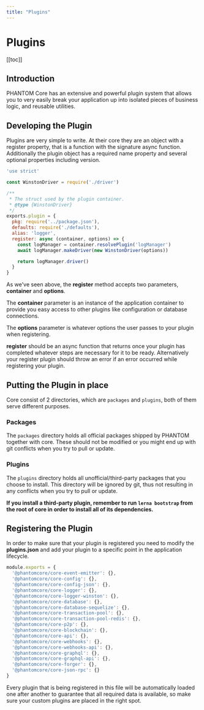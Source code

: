 ```yaml
---
title: "Plugins"
---
```


# Plugins

[[toc]]

## Introduction

PHANTOM Core has an extensive and powerful plugin system that allows you to very easily break your application up into isolated pieces of business logic, and reusable utilities.

## Developing the Plugin

Plugins are very simple to write. At their core they are an object with a register property, that is a function with the signature async function. Additionally the plugin object has a required name property and several optional properties including version.

```js
'use strict'

const WinstonDriver = require('./driver')

/**
 * The struct used by the plugin container.
 * @type {WinstonDriver}
 */
exports.plugin = {
  pkg: require('../package.json'),
  defaults: require('./defaults'),
  alias: 'logger',
  register: async (container, options) => {
    const logManager = container.resolvePlugin('logManager')
    await logManager.makeDriver(new WinstonDriver(options))

    return logManager.driver()
  }
}
```

As we've seen above, the **register** method accepts two parameters, **container** and **options**.

The **container** parameter is an instance of the application container to provide you easy access to other plugins like configuration or database connections.

The **options** parameter is whatever options the user passes to your plugin when registering.

**register** should be an async function that returns once your plugin has completed whatever steps are necessary for it to be ready. Alternatively your register plugin should throw an error if an error occurred while registering your plugin.

## Putting the Plugin in place

Core consist of 2 directories, which are `packages` and `plugins`, both of them serve different purposes.

### Packages

The `packages` directory holds all official packages shipped by PHANTOM together with core. These should not be modified or you might end up with git conflicts when you try to pull or update.

### Plugins

The `plugins` directory holds all unofficial/third-party packages that you choose to install. This directory will be ignored by git, thus not resulting in any conflicts when you try to pull or update.

**If you install a third-party plugin, remember to run `lerna bootstrap` from the root of core in order to install all of its dependencies.**

## Registering the Plugin

In order to make sure that your plugin is registered you need to modify the **plugins.json** and add your plugin to a specific point in the application lifecycle.

```js
module.exports = {
  '@phantomcore/core-event-emitter': {},
  '@phantomcore/core-config': {},
  '@phantomcore/core-config-json': {},
  '@phantomcore/core-logger': {},
  '@phantomcore/core-logger-winston': {},
  '@phantomcore/core-database': {},
  '@phantomcore/core-database-sequelize': {},
  '@phantomcore/core-transaction-pool': {},
  '@phantomcore/core-transaction-pool-redis': {},
  '@phantomcore/core-p2p': {},
  '@phantomcore/core-blockchain': {},
  '@phantomcore/core-api': {},
  '@phantomcore/core-webhooks': {},
  '@phantomcore/core-webhooks-api': {},
  '@phantomcore/core-graphql': {},
  '@phantomcore/core-graphql-api': {},
  '@phantomcore/core-forger': {},
  '@phantomcore/core-json-rpc': {}
}
```

Every plugin that is being registered in this file will be automatically loaded one after another to guarantee that all required data is available, so make sure your custom plugins are placed in the right spot.
